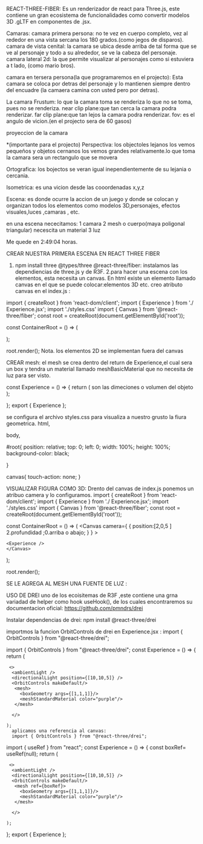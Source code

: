 
REACT-THREE-FIBER: Es un renderizador de react para Three.js, este contiene  un gran ecosistema de funcionalidades como convertir modelos 3D .gLTF en componentes de .jsx.

 
 Camaras: 
   camara primera persona: no te vez en cuerpo completo, vez al  rededor en una vista sercana los 180 grados.(como jegos de disparos).
   camara de vista cenital: la camara se ubica desde arriba  de tal forma que  se ve al personaje y todo a su alrededor, se ve la cabeza del  personaje.
   camara lateral 2d: la que permite visualizar al personajes como si  estuviera a t lado, (como mario bros).
    
   camara en tersera persona(la que programaremos en  el projecto): Esta camara se coloca por detras del personaje y lo mantienen siempre dentro del encuadre (la camaera camina con  usted pero por detras).
   
   La camara Frustum: lo que la camara toma se renderiza lo  que no se toma, pues no se renderiza.
   near clip plane:que tan cerca la camara podra renderizar.
   far clip plane:que tan lejos la camara podra renderizar.
   fov: es el angulo de vicion.(en el projecto sera de 60 gasos)
   
   
proyeccion de la camara
   
  *(importante para el projecto) Perspectiva: los objectoles lejanos los vemos pequeños y objetos cernanos los vemos grandes relativamente.lo que toma la camara sera un rectangulo que se movera 
   
   Ortografica: los bojectos se veran igual inependientemente de su lejania o cercania. 
   
   Isometrica: es una vicion desde  las cooordenadas x,y,z  
   
Escena: es donde ocurre la accion de un juego y donde se colocan y organizan todos los elementos como modelos 3D,personajes, efectos visuales,luces ,camaras , etc.

en una escena nececitamos:
1 camara
2 mesh o cuerpo(maya poligonal triangular) necescita un material
3 luz 


Me quede en 2:49:04 horas. 


CREAR NUESTRA PRIMERA ESCENA EN REACT THREE FIBER

1. npm install three @types/three @react-three/fiber: instalamos las dependiencias de three.js y de R3F.
2.para hacer  una escena con los elementos, esta necesita un canvas. En html existe un elemento llamado canvas en el que se  puede colocar:elementos 3D etc.
  creo atributo canvas  en  el index.js : 

import { createRoot } from 'react-dom/client';
import { Experience } from './ Experience.jsx';
import './styles.css'
import { Canvas } from '@react-three/fiber';
const root = createRoot(document.getElementById('root'));

const ContainerRoot = () => (
    <Canvas>
    <Experience />
    </Canvas>
    
);

root.render(<ContainerRoot />);
Nota. los elementos 2D se implementan fuera del canvas

CREAR mesh: el mesh se crea dentro del return de Experience,el cual sera un box y tendra un material llamado meshBasicMaterial que no necesita de luz para ser visto.

const Experience = () => {
    return (
     <mesh>
      <boxGeometry args={[1,1,1]}/> son las dimeciones o volumen del objeto
      <meshBasicMaterial color="purple"/>
     </mesh>
    );
      
   };
   export { Experience };

se  configura el archivo styles.css para visualiza a nuestro grusto la fiura geometrica.
html,

body,

#root{
    position: relative;
    top: 0;
    left: 0;
    width: 100%;
    height: 100%;
    background-color: black;

}

canvas{
    touch-action: none;
}

VISUALIZAR FIGURA COMO 3D: Drento del canvas de index.js ponemos un atribuo camera y lo configuramos.
import { createRoot } from 'react-dom/client';
import { Experience } from './ Experience.jsx';
import './styles.css'
import { Canvas } from '@react-three/fiber';
const root = createRoot(document.getElementById('root'));

const ContainerRoot = () => (
    <Canvas
     camera={
        {
            position:[2,0,5 ] 2.profundidad ;0.arriba o abajo;
        }
     }
    >

    <Experience />
    </Canvas>
    
);

root.render(<ContainerRoot />);

SE LE  AGREGA AL MESH UNA FUENTE DE LUZ :  <ambientLight />
      <directionalLight position={[10,10,5]} />
      
      
 USO DE DREI
 uno de los ecoisitemas de R3F ,este contiene una grna variadad de helper  como <Helper/> hook useHook(), de los cuales encontraremos su documentacion oficial:
 https://github.com/pmndrs/drei   
 
 Instalar dependencias de drei:
 npm install @react-three/drei
 
importmos la funcion OrbitControls de drei en Experience.jsx : import { OrbitControls } from "@react-three/drei";

import { OrbitControls } from "@react-three/drei";
const Experience = () => {
    return (

     <>
      <ambientLight />
      <directionalLight position={[10,10,5]} />
      <OrbitControls makeDefault/>
       <mesh>
         <boxGeometry args={[1,1,1]}/>
         <meshStandardMaterial color="purple"/>
       </mesh>
      
      </>
     
    );
      aplicamos una referencia al canvas:
      import { OrbitControls } from "@react-three/drei";
import { useRef } from "react";
const Experience = () => {
  const boxRef= useRef(null);
    return (
    
     <>
      <ambientLight />
      <directionalLight position={[10,10,5]} />
      <OrbitControls makeDefault/>
       <mesh ref={boxRef}>
         <boxGeometry args={[1,1,1]}/>
         <meshStandardMaterial color="purple"/>
       </mesh>
      
      </>
     
    );
      
   };
   export { Experience };
   
   